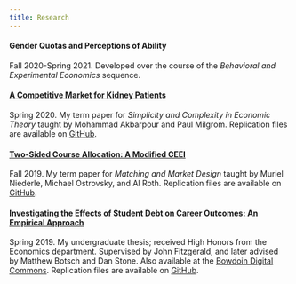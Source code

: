 ```yaml
---
title: Research
---
```

#### Gender Quotas and Perceptions of Ability

Fall 2020-Spring 2021. Developed over the course of the _Behavioral and Experimental Economics_ sequence. 

#### [A Competitive Market for Kidney Patients](documents/Moore-Gideon-Competitive-Markets-for-Kidney-Patients.pdf)

Spring 2020. My term paper for _Simplicity and Complexity in Economic Theory_ taught by Mohammad Akbarpour and Paul Milgrom. Replication files are available on [GitHub](https://github.com/gmoore016/Competing_Kidney_Exchange).

#### [Two-Sided Course Allocation: A Modified CEEI](documents/Moore-Gideon-Two-Sided-Course-Allocation.pdf)

Fall 2019. My term paper for _Matching and Market Design_ taught by Muriel Niederle, Michael Ostrovsky, and Al Roth. Replication files are available on [GitHub](https://github.com/gmoore016/Modified-Course-Match).

#### [Investigating the Effects of Student Debt on Career Outcomes: An Empirical Approach](documents/Moore-Gideon-Investigating-the-Effect-of-Student-Debt-on-Career-Outcomes.pdf)

Spring 2019. My undergraduate thesis; received High Honors from the Economics department. Supervised by John Fitzgerald, and later advised by Matthew Botsch and Dan Stone. Also available at the [Bowdoin Digital Commons](https://digitalcommons.bowdoin.edu/honorsprojects/120/). Replication files are available on [GitHub](https://github.com/gmoore016/honors).

